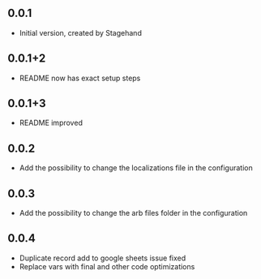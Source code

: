 ## 0.0.1

- Initial version, created by Stagehand

## 0.0.1+2

- README now has exact setup steps

## 0.0.1+3

- README improved

## 0.0.2

- Add the possibility to change the localizations file in the configuration

## 0.0.3

- Add the possibility to change the arb files folder in the configuration

## 0.0.4

- Duplicate record add to google sheets issue fixed
- Replace vars with final and other code optimizations

